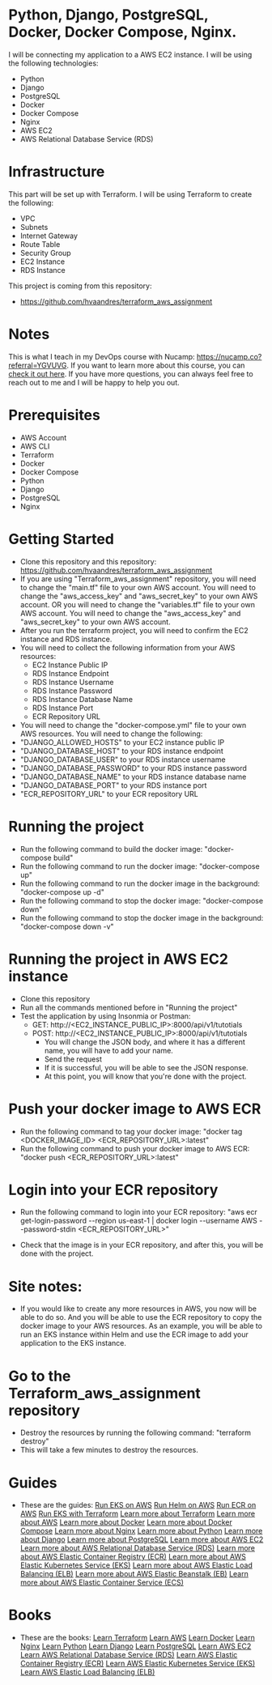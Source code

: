 # Python, Django, PostgreSQL, Docker, Docker Compose, Nginx.

I will be connecting my application to a AWS EC2 instance. I will be using the following technologies:

- Python
- Django
- PostgreSQL
- Docker
- Docker Compose
- Nginx
- AWS EC2
- AWS Relational Database Service (RDS)

# Infrastructure
This part will be set up with Terraform. I will be using Terraform to create the following:

- VPC
- Subnets
- Internet Gateway
- Route Table
- Security Group
- EC2 Instance
- RDS Instance

This project is coming from this repository:

- https://github.com/hvaandres/terraform_aws_assignment

# Notes

This is what I teach in my DevOps course with Nucamp: https://nucamp.co?referral=YGVUVG. If you want to learn more about this course, you can [check it out here](https://nucamp.co?referral=YGVUVG). If you have more questions, you can always feel free to reach out to me and I will be happy to help you out.

# Prerequisites

- AWS Account
- AWS CLI
- Terraform
- Docker
- Docker Compose
- Python
- Django
- PostgreSQL
- Nginx

# Getting Started

- Clone this repository and this repository: https://github.com/hvaandres/terraform_aws_assignment
- If you are using "Terraform_aws_assignment" repository, you will need to change the "main.tf" file to your own AWS account. You will need to change the "aws_access_key" and "aws_secret_key" to your own AWS account. OR you will need to change the "variables.tf" file to your own AWS account. You will need to change the "aws_access_key" and "aws_secret_key" to your own AWS account.
- After you run the terraform project, you will need to confirm the EC2 instance and RDS instance. 
- You will need to collect the following information from your AWS resources:
    - EC2 Instance Public IP
    - RDS Instance Endpoint
    - RDS Instance Username
    - RDS Instance Password
    - RDS Instance Database Name
    - RDS Instance Port
    - ECR Repository URL
- You will need to change the "docker-compose.yml" file to your own AWS resources. You will need to change the following:
- "DJANGO_ALLOWED_HOSTS" to your EC2 instance public IP
- "DJANGO_DATABASE_HOST" to your RDS instance endpoint
- "DJANGO_DATABASE_USER" to your RDS instance username
- "DJANGO_DATABASE_PASSWORD" to your RDS instance password
- "DJANGO_DATABASE_NAME" to your RDS instance database name
- "DJANGO_DATABASE_PORT" to your RDS instance port
- "ECR_REPOSITORY_URL" to your ECR repository URL

# Running the project
- Run the following command to build the docker image: "docker-compose build"
- Run the following command to run the docker image: "docker-compose up"
- Run the following command to run the docker image in the background: "docker-compose up -d"
- Run the following command to stop the docker image: "docker-compose down"
- Run the following command to stop the docker image in the background: "docker-compose down -v"

# Running the project in AWS EC2 instance

- Clone this repository
- Run all the commands mentioned before in "Running the project"
- Test the application by using Insonmia or Postman:
    - GET: http://<EC2_INSTANCE_PUBLIC_IP>:8000/api/v1/tutotials
    - POST: http://<EC2_INSTANCE_PUBLIC_IP>:8000/api/v1/tutotials
      - You will change the JSON body, and where it has a different name, you will have to add your name.
      - Send the request
      - If it is successful, you will be able to see the JSON response.
      - At this point, you will know that you're done with the project.

# Push your docker image to AWS ECR
- Run the following command to tag your docker image: "docker tag <DOCKER_IMAGE_ID> <ECR_REPOSITORY_URL>:latest"
- Run the following command to push your docker image to AWS ECR: "docker push <ECR_REPOSITORY_URL>:latest"

# Login into your ECR repository

- Run the following command to login into your ECR repository: "aws ecr get-login-password --region us-east-1 | docker login --username AWS --password-stdin <ECR_REPOSITORY_URL>"

- Check that the image is in your ECR repository, and after this, you will be done with the project.

# Site notes:

- If you would like to create any more resources in AWS, you now will be able to do so. And you will be able to use the ECR repository to copy the docker image to your AWS resources. As an example, you will be able to run an EKS instance within Helm and use the ECR image to add your application to the EKS instance. 

# Go to the Terraform_aws_assignment repository

- Destroy the resources by running the following command: "terraform destroy"
- This will take a few minutes to destroy the resources.

# Guides

- These are the guides:
[Run EKS on AWS](https://docs.aws.amazon.com/eks/latest/userguide/what-is-eks.html)
[Run Helm on AWS](https://docs.aws.amazon.com/eks/latest/userguide/helm.html)
[Run ECR on AWS](https://docs.aws.amazon.com/AmazonECR/latest/userguide/what-is-ecr.html)
[Run EKS with Terraform](https://registry.terraform.io/providers/hashicorp/aws/latest/docs/resources/eks_cluster)
[Learn more about Terraform](https://www.terraform.io/docs/index.html)
[Learn more about AWS](https://aws.amazon.com/)
[Learn more about Docker](https://docs.docker.com/)
[Learn more about Docker Compose](https://docs.docker.com/compose/)
[Learn more about Nginx](https://docs.nginx.com/nginx/admin-guide/)
[Learn more about Python](https://docs.python.org/3/)
[Learn more about Django](https://docs.djangoproject.com/en/3.2/)
[Learn more about PostgreSQL](https://www.postgresql.org/docs/)
[Learn more about AWS EC2](https://docs.aws.amazon.com/AWSEC2/latest/UserGuide/concepts.html)
[Learn more about AWS Relational Database Service (RDS)](https://docs.aws.amazon.com/AmazonRDS/latest/UserGuide/Welcome.html)
[Learn more about AWS Elastic Container Registry (ECR)](https://docs.aws.amazon.com/AmazonECR/latest/userguide/what-is-ecr.html)
[Learn more about AWS Elastic Kubernetes Service (EKS)](https://docs.aws.amazon.com/eks/latest/userguide/what-is-eks.html)
[Learn more about AWS Elastic Load Balancing (ELB)](https://docs.aws.amazon.com/elasticloadbalancing/latest/userguide/what-is-load-balancing.html)
[Learn more about AWS Elastic Beanstalk (EB)](https://docs.aws.amazon.com/elasticbeanstalk/latest/dg/Welcome.html)
[Learn more about AWS Elastic Container Service (ECS)](https://docs.aws.amazon.com/AmazonECS/latest/developerguide/Welcome.html)

# Books
- These are the books:
[Learn Terraform](https://www.terraformupandrunning.com/)
[Learn AWS](https://www.amazon.com/Amazon-Web-Services-Step-Step/dp/1119138558)
[Learn Docker](https://www.amazon.com/Docker-Deep-Dive-Nigel-Poulton/dp/1491935677)
[Learn Nginx](https://www.amazon.com/Nginx-HTTP-Server-Second-Configuration/dp/1491905018)
[Learn Python](https://www.amazon.com/Python-Crash-Course-Hands-Project-Based/dp/1593279280)
[Learn Django](https://www.amazon.com/Django-2-0-Web-Development-Quickly/dp/1787125939)
[Learn PostgreSQL](https://www.amazon.com/PostgreSQL-12-High-Performance-Scalable-Reliable/dp/1484250629)
[Learn AWS EC2](https://www.amazon.com/Amazon-Web-Services-Step-Step/dp/1119138558)
[Learn AWS Relational Database Service (RDS)](https://www.amazon.com/Amazon-Web-Services-Step-Step/dp/1119138558)
[Learn AWS Elastic Container Registry (ECR)](https://www.amazon.com/Amazon-Web-Services-Step-Step/dp/1119138558)
[Learn AWS Elastic Kubernetes Service (EKS)](https://www.amazon.com/Amazon-Web-Services-Step-Step/dp/1119138558)
[Learn AWS Elastic Load Balancing (ELB)](https://www.amazon.com/Amazon-Web-Services-Step-Step/dp/1119138558)


